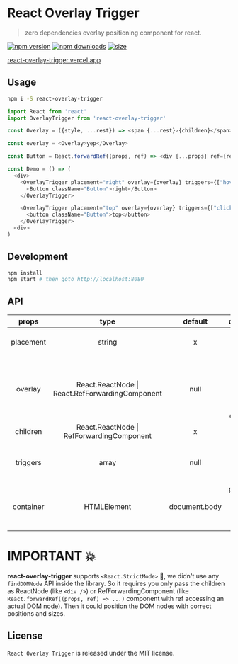 # React Overlay Trigger
> zero dependencies overlay positioning component for react.

[![npm version](https://img.shields.io/npm/v/react-overlay-trigger.svg?style=flat-square)](https://www.npmjs.com/package/react-overlay-trigger)
[![npm downloads](https://img.shields.io/npm/dm/react-overlay-trigger.svg?style=flat-square)](https://www.npmjs.com/package/react-overlay-trigger)
[![size](https://badgen.net/bundlephobia/minzip/react-overlay-trigger)](https://www.npmjs.com/package/react-overlay-trigger)

[react-overlay-trigger.vercel.app](https://react-overlay-trigger.vercel.app)
## Usage

```sh
npm i -S react-overlay-trigger
```

```js
import React from 'react'
import OverlayTrigger from 'react-overlay-trigger'

const Overlay = ({style, ...rest}) => <span {...rest}>{children}</span>

const overlay = <Overlay>yep</Overlay>

const Button = React.forwardRef((props, ref) => <div {...props} ref={ref} />)

const Demo = () => (
  <div>
    <OverlayTrigger placement="right" overlay={overlay} triggers={["hover"]}>
      <Button className="Button">right</Button>
    </OverlayTrigger>

    <OverlayTrigger placement="top" overlay={overlay} triggers={["click"]}>
      <button className="Button">top</button>
    </OverlayTrigger>
  <div>
)
```

## Development 

```sh
npm install
npm start # then goto http://localhost:8080
```

## API

| props     | type     | default | description |
| :-------: | :------: | :-----: | :---------: |
| placement | string   | x       | placement direction: `top | right | bottom | left]` |
| overlay   | React.ReactNode \| React.RefForwardingComponent | null    | overlay content, you can pass DOM node or react component |
| children  | React.ReactNode \| RefForwardingComponent | x | the trigger element |
| triggers  | array    | null    | trigger events: `[hover, click, focus]` |
| container | HTMLElement | document.body | position will be calculated relative to this node |


# IMPORTANT 💥

**react-overlay-trigger** supports `<React.StrictMode>` 🎉, we didn't use any `findDOMNode` API inside the library. So it requires you only pass the children as ReactNode (like `<div />`) or RefForwardingComponent (like `React.forwardRef((props, ref) => ...)` component with ref accessing an actual DOM node). Then it could position the DOM nodes with correct positions and sizes.


## License

`React Overlay Trigger` is released under the MIT license.
